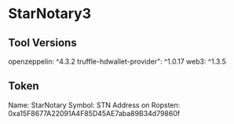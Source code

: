 # StarNotary3

## Tool Versions
openzeppelin: ^4.3.2
truffle-hdwallet-provider": ^1.0.17
web3: ^1.3.5

## Token
Name: StarNotary
Symbol: STN
Address on Ropsten: 0xa15F8677A22091A4F85D45AE7aba89B34d79860f

